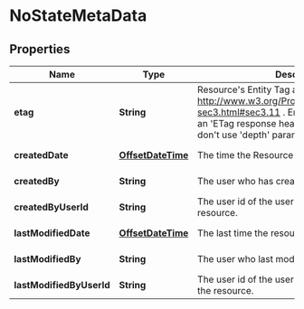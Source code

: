 

# NoStateMetaData

## Properties

| Name | Type | Description | Notes |
| ------------ | ------------- | ------------- | ------------- |
| **etag** | **String** | Resource&#39;s Entity Tag as defined in http://www.w3.org/Protocols/rfc2616/rfc2616-sec3.html#sec3.11 . Entity Tag is also added as an &#39;ETag response header to requests which don&#39;t use &#39;depth&#39; parameter.  |  [optional] [readonly] |
| **createdDate** | [**OffsetDateTime**](OffsetDateTime.md) | The time the Resource was created |  [optional] [readonly] |
| **createdBy** | **String** | The user who has created the resource. |  [optional] [readonly] |
| **createdByUserId** | **String** | The user id of the user who has created the resource. |  [optional] [readonly] |
| **lastModifiedDate** | [**OffsetDateTime**](OffsetDateTime.md) | The last time the resource has been modified |  [optional] [readonly] |
| **lastModifiedBy** | **String** | The user who last modified the resource. |  [optional] [readonly] |
| **lastModifiedByUserId** | **String** | The user id of the user who has last modified the resource. |  [optional] [readonly] |


